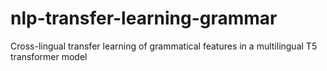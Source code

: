 # nlp-transfer-learning-grammar
Cross-lingual transfer learning of grammatical features in a multilingual T5 transformer model
